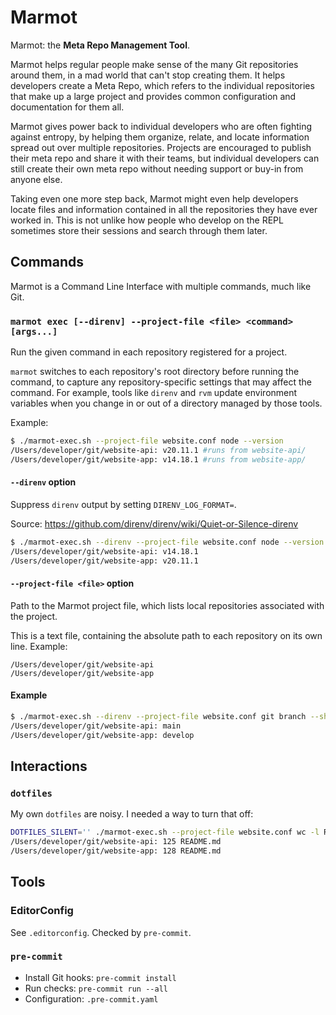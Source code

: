 # Marmot

Marmot: the **Meta Repo Management Tool**.

Marmot helps regular people make sense of the many Git repositories around them, in a mad world that
can't stop creating them.  It helps developers create a Meta Repo, which refers to the individual
repositories that make up a large project and provides common configuration and documentation for
them all.

Marmot gives power back to individual developers who are often fighting against entropy, by helping
them organize, relate, and locate information spread out over multiple repositories.  Projects are
encouraged to publish their meta repo and share it with their teams, but individual developers can
still create their own meta repo without needing support or buy-in from anyone else.

Taking even one more step back, Marmot might even help developers locate files and information
contained in all the repositories they have ever worked in.  This is not unlike how people who
develop on the REPL sometimes store their sessions and search through them later.

## Commands

Marmot is a Command Line Interface with multiple commands, much like Git.

### `marmot exec [--direnv] --project-file <file> <command> [args...]`

Run the given command in each repository registered for a project.

`marmot` switches to each repository's root directory before running the command, to capture any
repository-specific settings that may affect the command.  For example, tools like `direnv` and
`rvm` update environment variables when you change in or out of a directory managed by those tools.

Example:

```sh
$ ./marmot-exec.sh --project-file website.conf node --version
/Users/developer/git/website-api: v20.11.1 #runs from website-api/
/Users/developer/git/website-app: v14.18.1 #runs from website-app/
```

#### `--direnv` option

Suppress `direnv` output by setting `DIRENV_LOG_FORMAT=`.

Source: <https://github.com/direnv/direnv/wiki/Quiet-or-Silence-direnv>

```sh
$ ./marmot-exec.sh --direnv --project-file website.conf node --version
/Users/developer/git/website-api: v14.18.1
/Users/developer/git/website-app: v20.11.1
```

#### `--project-file <file>` option

Path to the Marmot project file, which lists local repositories associated with the project.

This is a text file, containing the absolute path to each repository on its own line.  Example:

```text
/Users/developer/git/website-api
/Users/developer/git/website-app
```

#### Example

```sh
$ ./marmot-exec.sh --direnv --project-file website.conf git branch --show-current
/Users/developer/git/website-api: main
/Users/developer/git/website-app: develop
```

## Interactions

### `dotfiles`

My own `dotfiles` are noisy.  I needed a way to turn that off:

```sh
DOTFILES_SILENT='' ./marmot-exec.sh --project-file website.conf wc -l README.md
/Users/developer/git/website-api: 125 README.md
/Users/developer/git/website-app: 128 README.md
```

## Tools

### EditorConfig

See `.editorconfig`.  Checked by `pre-commit`.

### `pre-commit`

- Install Git hooks: `pre-commit install`
- Run checks: `pre-commit run --all`
- Configuration: `.pre-commit.yaml`
